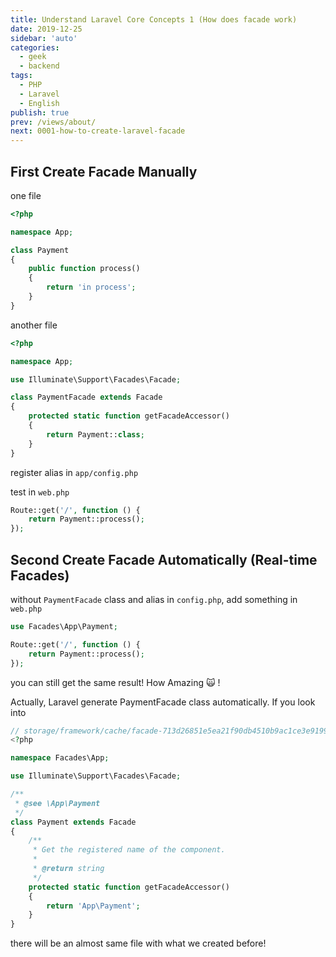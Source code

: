 ```yaml
---
title: Understand Laravel Core Concepts 1 (How does facade work)
date: 2019-12-25
sidebar: 'auto'
categories:
  - geek
  - backend
tags:
  - PHP
  - Laravel
  - English
publish: true
prev: /views/about/
next: 0001-how-to-create-laravel-facade
---
```


## First Create Facade Manually

one file
```php
<?php

namespace App;

class Payment
{
    public function process()
    {
        return 'in process';
    }
}
```

another file
```php
<?php

namespace App;

use Illuminate\Support\Facades\Facade;

class PaymentFacade extends Facade
{
    protected static function getFacadeAccessor()
    {
        return Payment::class;
    }
}
```

register alias in `app/config.php`

test in `web.php`

```php
Route::get('/', function () {
    return Payment::process();
});
```

## Second Create Facade Automatically (Real-time Facades)

without `PaymentFacade` class and alias in `config.php`, add something in `web.php`

```php
use Facades\App\Payment;

Route::get('/', function () {
    return Payment::process();
});
```
you can still get the same result! How Amazing 🙀 !

Actually, Laravel generate PaymentFacade class automatically. If you look into
```php
// storage/framework/cache/facade-713d26851e5ea21f90db4510b9ac1ce3e9199d9a.php
<?php

namespace Facades\App;

use Illuminate\Support\Facades\Facade;

/**
 * @see \App\Payment
 */
class Payment extends Facade
{
    /**
     * Get the registered name of the component.
     *
     * @return string
     */
    protected static function getFacadeAccessor()
    {
        return 'App\Payment';
    }
}
```
there will be an almost same file with what we created before!
